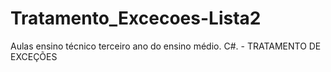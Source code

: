 # Tratamento_Excecoes-Lista2
Aulas ensino técnico terceiro ano do ensino médio. C#. - TRATAMENTO DE EXCEÇÕES
